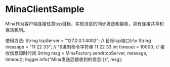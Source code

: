 # MinaClientSample
Mina作为客户端连接任意tcp目标，实现消息的同步发送和接收，具有连接共享和保活机制。

使用方法:
        String tcpServer = "127.0.0.1:4002"; // 目标tcp端口\r\n
        String message = "11 22 33"; // 16进制命令字符串 11 22 33
        int timeout = 10000; // 接收信息超时时间
        String msg = MinaFactory.send(tcpServer, message, timeout);
        logger.info("Mina发送后接收到的信息:{}", msg);
